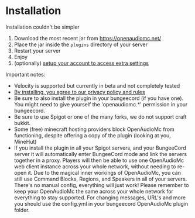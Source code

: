 [//]: # (TITLE:Installation)
[//]: # (DESCRIPTION:Installing OpenAudioMc)
[//]: # (TAGS:installation,install,bungeecord,setup,download)

# Installation
Installation couldn't be simpler
1. Download the most recent jar from https://openaudiomc.net/
2. Place the jar inside the `plugins` directory of your server
3. Restart your server
4. Enjoy
5. (optionally) [setup your account to access extra settings](account.md)

Important notes:
 - Velocity is supported but currently in beta and not completely tested
 - [By installing, you agree to our privacy policy and rules](https://github.com/Mindgamesnl/OpenAudioMc/blob/master/LICENCE_and_PRIVACY.md)
 - Be sure to also install the plugin in your bungeecord (if you have one). You might need to give yourself the 'openaudiomc.*' permission in your bungeecord.
 - Be sure to use Spigot or one of the many forks, we do not support craft bukkit.
 - Some (free) minecraft hosting providers block OpenAudioMc from functioning, despite offering a copy of the plugin (looking at you, MineHut)
 - If you install the plugin in all your Spigot servers, and your BungeeCord server it will automatically enter BungeeCord mode and link the servers together in a proxy. Players will then be able to use one OpenAudioMc web client instance across your whole network, without needing to re-open it. Due to the magical inner workings of OpenAudioMc, you can still use Command Blocks, Regions, and Speakers in all of your servers. There's no manual config, everything will just work! Please remember to keep your OpenAudioMc the same across your whole network for everything to stay supported. For changing messages, URL's and more you should use the config.yml in your bungeecord OpenAudioMc plugin folder.
